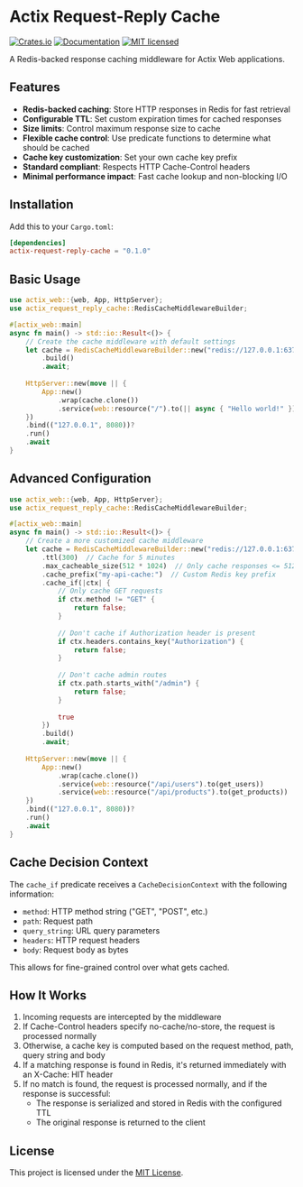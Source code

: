 # Actix Request-Reply Cache

[![Crates.io](https://img.shields.io/crates/v/actix-request-reply-cache.svg)](https://crates.io/crates/actix-request-reply-cache)
[![Documentation](https://docs.rs/actix-request-reply-cache/badge.svg)](https://docs.rs/actix-request-reply-cache)
[![MIT licensed](https://img.shields.io/badge/license-MIT-blue.svg)](./LICENSE)

A Redis-backed response caching middleware for Actix Web applications.

## Features

- **Redis-backed caching**: Store HTTP responses in Redis for fast retrieval
- **Configurable TTL**: Set custom expiration times for cached responses
- **Size limits**: Control maximum response size to cache
- **Flexible cache control**: Use predicate functions to determine what should be cached
- **Cache key customization**: Set your own cache key prefix
- **Standard compliant**: Respects HTTP Cache-Control headers
- **Minimal performance impact**: Fast cache lookup and non-blocking I/O

## Installation

Add this to your `Cargo.toml`:

```toml
[dependencies]
actix-request-reply-cache = "0.1.0"
```

## Basic Usage

```rust
use actix_web::{web, App, HttpServer};
use actix_request_reply_cache::RedisCacheMiddlewareBuilder;

#[actix_web::main]
async fn main() -> std::io::Result<()> {
    // Create the cache middleware with default settings
    let cache = RedisCacheMiddlewareBuilder::new("redis://127.0.0.1:6379")
        .build()
        .await;
        
    HttpServer::new(move || {
        App::new()
            .wrap(cache.clone())
            .service(web::resource("/").to(|| async { "Hello world!" }))
    })
    .bind(("127.0.0.1", 8080))?
    .run()
    .await
}
```

## Advanced Configuration

```rust
use actix_web::{web, App, HttpServer};
use actix_request_reply_cache::RedisCacheMiddlewareBuilder;

#[actix_web::main]
async fn main() -> std::io::Result<()> {
    // Create a more customized cache middleware
    let cache = RedisCacheMiddlewareBuilder::new("redis://127.0.0.1:6379")
        .ttl(300)  // Cache for 5 minutes
        .max_cacheable_size(512 * 1024)  // Only cache responses <= 512KB
        .cache_prefix("my-api-cache:")  // Custom Redis key prefix
        .cache_if(|ctx| {
            // Only cache GET requests
            if ctx.method != "GET" {
                return false;
            }
            
            // Don't cache if Authorization header is present
            if ctx.headers.contains_key("Authorization") {
                return false;
            }
            
            // Don't cache admin routes
            if ctx.path.starts_with("/admin") {
                return false;
            }
            
            true
        })
        .build()
        .await;
        
    HttpServer::new(move || {
        App::new()
            .wrap(cache.clone())
            .service(web::resource("/api/users").to(get_users))
            .service(web::resource("/api/products").to(get_products))
    })
    .bind(("127.0.0.1", 8080))?
    .run()
    .await
}
```

## Cache Decision Context

The `cache_if` predicate receives a `CacheDecisionContext` with the following information:

- `method`: HTTP method string ("GET", "POST", etc.)
- `path`: Request path
- `query_string`: URL query parameters
- `headers`: HTTP request headers
- `body`: Request body as bytes

This allows for fine-grained control over what gets cached.

## How It Works

1. Incoming requests are intercepted by the middleware
2. If Cache-Control headers specify no-cache/no-store, the request is processed normally
3. Otherwise, a cache key is computed based on the request method, path, query string and body
4. If a matching response is found in Redis, it's returned immediately with an X-Cache: HIT header
5. If no match is found, the request is processed normally, and if the response is successful:
   - The response is serialized and stored in Redis with the configured TTL
   - The original response is returned to the client

## License

This project is licensed under the [MIT License](./LICENSE). 